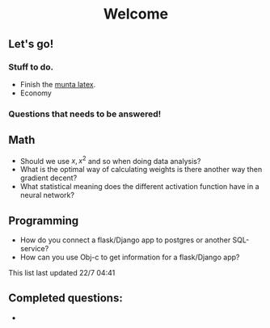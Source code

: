 

<h1 align="center">Welcome</h1>

## Let's go!

### Stuff to do.

* Finish the [munta latex](https://www.sharelatex.com/project/592edbf359a8a3210557fb14).<br/>
* Economy



### Questions that needs to be answered!
## Math
* Should we use $x, x^{2}$ and so when doing data analysis?
* What is the optimal way of calculating weights is there another way then gradient decent?
* What statistical meaning does the different activation function have in a neural network?
## Programming
* How do you connect a flask/Django app to postgres or another SQL-service?
* How can you use Obj-c to get information for a flask/Django app?

This list last updated 22/7 04:41

## Completed questions:
*
